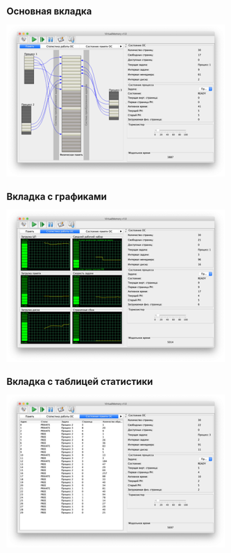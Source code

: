 ## Основная вкладка

![Основная вкладка](main-pane.png)

## Вкладка с графиками

![Вкладка с графиками](graph-pane.png)

## Вкладка с таблицей статистики

![Вкладка с таблицей статистики](table-pane.png)
